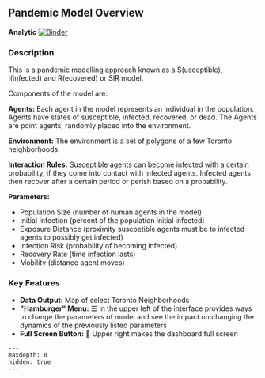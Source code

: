 ## Pandemic Model Overview

**Analytic**
[![Binder](https://mybinder.org/badge_logo.svg)](https://mybinder.org/v2/gh/tpike3/jupyter_bridge/main?labpath=docs%2Fpandemic_model%2Fmesa_sir.ipynb)

### Description 

This is a pandemic modelling approach known as a S(usceptible), I(infected) and R(ecovered) or SIR model. 

Components of the model are:

**Agents:** Each agent in the model represents an individual in the population. Agents have states of susceptible, infected, recovered, or dead. The Agents are point agents, randomly placed into the environment.

**Environment:** The environment is a set of polygons of a few Toronto neighborhoods.   

**Interaction Rules:** Susceptible agents can become infected with a certain probability, if they come into contact with infected agents. Infected agents then recover after a certain period or perish based on a probability.

**Parameters:** 
- Population Size (number of human agents in the model)
- Initial Infection (percent of the population initial infected)
- Exposure Distance (proximity suscpetible agents must be to infected agents to possibly get infected)
- Infection Risk (probability of becoming infected)
- Recovery Rate (time infection lasts)
- Mobility (distance agent moves)


### Key Features

- **Data Output:** Map of select Toronto Neighborhoods
- **"Hamburger" Menu:** &#9776;  In the upper left of the interface provides ways to change the parameters of model and see the impact on changing the dynamics of the previously listed parameters 
- **Full Screen Button:** &#xe5d0; Upper right makes the dashboard full screen

```{toctree}
---
maxdepth: 0
hidden: true
---

```